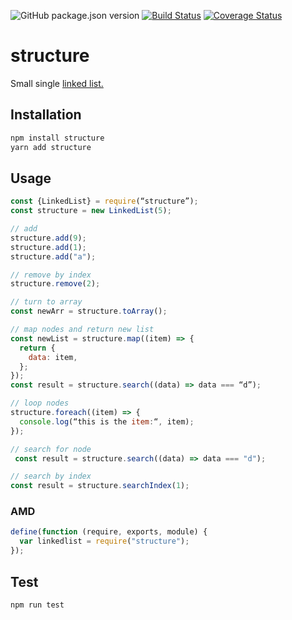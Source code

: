 ![GitHub package.json version](https://img.shields.io/github/package-json/v/sima-milli/structure) [![Build Status](https://travis-ci.org/sima-milli/structure.svg?branch=master)](https://travis-ci.org/sima-milli/structure) [![Coverage Status](https://coveralls.io/repos/github/sima-milli/structure/badge.svg?branch=master)](https://coveralls.io/github/sima-milli/structure?branch=master)
# structure

Small single [linked list.](https://en.wikipedia.org/wiki/Linked_list "linked list (Wikipedia)")
## Installation

```sh
npm install structure
yarn add structure
```

## Usage

```javascript
const {LinkedList} = require(“structure”);
const structure = new LinkedList(5);

// add
structure.add(9);
structure.add(1);
structure.add("a");

// remove by index
structure.remove(2);

// turn to array
const newArr = structure.toArray();

// map nodes and return new list
const newList = structure.map((item) => {
  return {
    data: item,
  };
});
const result = structure.search((data) => data === “d”);

// loop nodes
structure.foreach((item) => {
  console.log(“this is the item:“, item);
});

// search for node
 const result = structure.search((data) => data === "d");

// search by index
const result = structure.searchIndex(1);
```

### AMD

```javascript
define(function (require, exports, module) {
  var linkedlist = require("structure");
});
```

## Test

```sh
npm run test
```
